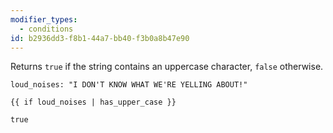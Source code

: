 ```yaml
---
modifier_types:
  - conditions
id: b2936dd3-f8b1-44a7-bb40-f3b0a8b47e90
---
```

Returns `true` if the string contains an uppercase character, `false` otherwise.

```.language-yaml
loud_noises: "I DON'T KNOW WHAT WE'RE YELLING ABOUT!"
```

```
{{ if loud_noises | has_upper_case }}
```

```.language-output
true
```
